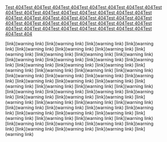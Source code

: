 [Test 404](https://docs.microsoft.com/zh-cn/aspnet/core/11111)[Test 404](https://docs.microsoft.com/zh-cn/aspnet/core/11111)[Test 404](https://docs.microsoft.com/zh-cn/aspnet/core/11111)[Test 404](https://docs.microsoft.com/zh-cn/aspnet/core/11111)[Test 404](https://docs.microsoft.com/zh-cn/aspnet/core/11111)[Test 404](https://docs.microsoft.com/zh-cn/aspnet/core/11111)[Test 404](https://docs.microsoft.com/zh-cn/aspnet/core/11111)[Test 404](https://docs.microsoft.com/zh-cn/aspnet/core/11111)[Test 404](https://docs.microsoft.com/zh-cn/aspnet/core/11111)[Test 404](https://docs.microsoft.com/zh-cn/aspnet/core/11111)[Test 404](https://docs.microsoft.com/zh-cn/aspnet/core/11111)[Test 404](https://docs.microsoft.com/zh-cn/aspnet/core/11111)[Test 404](https://docs.microsoft.com/zh-cn/aspnet/core/11111)[Test 404](https://docs.microsoft.com/zh-cn/aspnet/core/11111)[Test 404](https://docs.microsoft.com/zh-cn/aspnet/core/11111)[Test 404](https://docs.microsoft.com/zh-cn/aspnet/core/11111)[Test 404](https://docs.microsoft.com/zh-cn/aspnet/core/11111)[Test 404](https://docs.microsoft.com/zh-cn/aspnet/core/11111)[Test 404](https://docs.microsoft.com/zh-cn/aspnet/core/11111)[Test 404](https://docs.microsoft.com/zh-cn/aspnet/core/11111)[Test 404](https://docs.microsoft.com/zh-cn/aspnet/core/11111)[Test 404](https://docs.microsoft.com/zh-cn/aspnet/core/11111)[Test 404](https://docs.microsoft.com/zh-cn/aspnet/core/11111)[Test 404](https://docs.microsoft.com/zh-cn/aspnet/core/11111)[Test 404](https://docs.microsoft.com/zh-cn/aspnet/core/11111)[Test 404](https://docs.microsoft.com/zh-cn/aspnet/core/11111)[Test 404](https://docs.microsoft.com/zh-cn/aspnet/core/11111)[Test 404](https://docs.microsoft.com/zh-cn/aspnet/core/11111)[Test 404](https://docs.microsoft.com/zh-cn/aspnet/core/11111)[Test 404](https://docs.microsoft.com/zh-cn/aspnet/core/11111)[Test 404](https://docs.microsoft.com/zh-cn/aspnet/core/11111)[Test 404](https://docs.microsoft.com/zh-cn/aspnet/core/11111)[Test 404](https://docs.microsoft.com/zh-cn/aspnet/core/11111)[Test 404](https://docs.microsoft.com/zh-cn/aspnet/core/11111)[Test 404](https://docs.microsoft.com/zh-cn/aspnet/core/11111)[Test 404](https://docs.microsoft.com/zh-cn/aspnet/core/11111)[Test 404](https://docs.microsoft.com/zh-cn/aspnet/core/11111)[Test 404](https://docs.microsoft.com/zh-cn/aspnet/core/11111)[Test 404](https://docs.microsoft.com/zh-cn/aspnet/core/11111)[Test 404](https://docs.microsoft.com/zh-cn/aspnet/core/11111)[Test 404](https://docs.microsoft.com/zh-cn/aspnet/core/11111)[Test 404](https://docs.microsoft.com/zh-cn/aspnet/core/11111)


[link](warning link) [link](warning link) [link](warning link) [link](warning link) [link](warning link) [link](warning link) [link](warning link) [link](warning link) [link](warning link) [link](warning link) [link](warning link) [link](warning link) [link](warning link) [link](warning link) [link](warning link) [link](warning link) [link](warning link) [link](warning link) [link](warning link) [link](warning link) [link](warning link) [link](warning link) [link](warning link) [link](warning link) [link](warning link) [link](warning link) [link](warning link) [link](warning link) [link](warning link) [link](warning link) [link](warning link) [link](warning link) [link](warning link) [link](warning link) [link](warning link) [link](warning link) [link](warning link) [link](warning link) [link](warning link) [link](warning link) [link](warning link) [link](warning link) [link](warning link) [link](warning link) [link](warning link) [link](warning link) [link](warning link) [link](warning link) [link](warning link) [link](warning link) [link](warning link) [link](warning link) [link](warning link) [link](warning link) [link](warning link) [link](warning link) [link](warning link) [link](warning link) [link](warning link) [link](warning link) [link](warning link) [link](warning link) [link](warning link)
